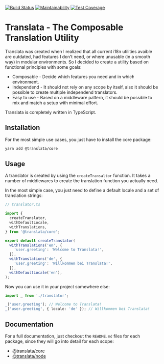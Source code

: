 [![Build Status](https://travis-ci.org/tantumjs/tantum.svg?branch=master)](https://travis-ci.org/tantumjs/tantum) [![Maintainability](https://api.codeclimate.com/v1/badges/947ddbd81606293ef9a8/maintainability)](https://codeclimate.com/github/tantumjs/tantum/maintainability) [![Test Coverage](https://api.codeclimate.com/v1/badges/947ddbd81606293ef9a8/test_coverage)](https://codeclimate.com/github/tantumjs/tantum/test_coverage)

# Translata - The Composable Translation Utility

Translata was created when I realized that all current i18n utilities avaible are outdated, had features I don't need, or where unusable (in a smooth way) in modular environments. So I decided
to create a utility based on functional principles with some goals:

- Composable - Decide which features you need and in which environment.
- Independend - It should not rely on any scope by itself, also it should be possible to create
  multiple independend translators.
- Easy to use - Based on a middleware pattern, it should be possible to mix and match a setup with minimal effort.

Translata is completely written in TypeScript.

## Installation

For the most simple use cases, you just have to install the core package:

```sh
yarn add @translata/core
```

## Usage

A translator is created by using the `createTransaltor` function. It takes a number of middlewares to create the translation function you actually need.

In the most simple case, you just need to define a default locale and a set of translation strings:

```ts
// translator.ts

import {
  createTranslator,
  withDefaultLocale,
  withTranslations,
} from '@translata/core';

export default createTranslator(
  withTranslations('en', {
    'user.greeting': 'Welcome to Translata!',
  }),
  withTranslations('de', {
    'user.greeting': 'Willkommen bei Translata!',
  }),
  withDefaultLocale('en'),
);
```

Now you can use it in your project somewhere else:

```ts
import _ from './translator';

_('user.greeting'); // Welcome to Translata!
_('user.greeting', { locale: 'de' }); // Willkommen bei Translata!
```

## Documentation

For a full documentation, just checkout the `README.md` files for each package, since they will go into detail for each scope:

- [@translata/core](./packages/core/README.md)
- [@translata/node](./packages/node/README.md)
